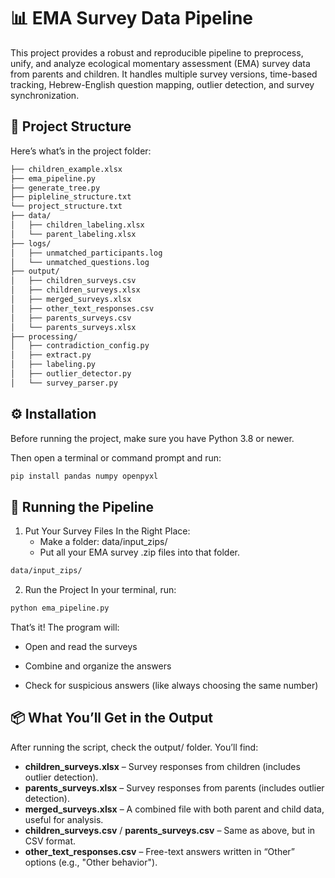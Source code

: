 # 📊 EMA Survey Data Pipeline
This project provides a robust and reproducible pipeline to preprocess, unify, and analyze ecological momentary assessment (EMA) survey data from parents and children. It handles multiple survey versions, time-based tracking, Hebrew-English question mapping, outlier detection, and survey synchronization.

## 📁 Project Structure
Here’s what’s in the project folder:
```bash
├── children_example.xlsx
├── ema_pipeline.py
├── generate_tree.py
├── pipleline_structure.txt
└── project_structure.txt
├── data/
│   ├── children_labeling.xlsx
│   └── parent_labeling.xlsx
├── logs/
│   ├── unmatched_participants.log
│   └── unmatched_questions.log
├── output/
│   ├── children_surveys.csv
│   ├── children_surveys.xlsx
│   ├── merged_surveys.xlsx
│   ├── other_text_responses.csv
│   ├── parents_surveys.csv
│   └── parents_surveys.xlsx
├── processing/
│   ├── contradiction_config.py
│   ├── extract.py
│   ├── labeling.py
│   ├── outlier_detector.py
│   └── survey_parser.py
```
## ⚙️ Installation

Before running the project, make sure you have Python 3.8 or newer.

Then open a terminal or command prompt and run:

```bash
pip install pandas numpy openpyxl
```

## 🚀 Running the Pipeline
1. Put Your Survey Files In the Right Place:
   * Make a folder: data/input_zips/
   * Put all your EMA survey .zip files into that folder.
```bash
data/input_zips/
```
2. Run the Project
   In your terminal, run:
  ```bash
  python ema_pipeline.py
  ```
  That’s it! The program will:

  * Open and read the surveys

  * Combine and organize the answers

  * Check for suspicious answers (like always choosing the same number)

## 📦 What You’ll Get in the Output
After running the script, check the output/ folder. You’ll find:
- **children_surveys.xlsx** – Survey responses from children (includes outlier detection).
- **parents_surveys.xlsx** – Survey responses from parents (includes outlier detection).
- **merged_surveys.xlsx** – A combined file with both parent and child data, useful for analysis.
- **children_surveys.csv** / **parents_surveys.csv** – Same as above, but in CSV format.
- **other_text_responses.csv** – Free-text answers written in “Other” options (e.g., "Other behavior").
